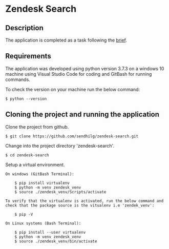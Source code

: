 # Zendesk Search

## Description
The application is completed as a task following the [brief](BRIEF.md).

## Requirements
The application was developed using python version 3.7.3 on a windows 10 machine 
using Visual Studio Code for coding and GitBash for running commands.

To check the version on your machine run the below command:

    $ python --version

## Cloning the project and running the application

Clone the project from github.

    $ git clone https://github.com/sendhilg/zendesk-search.git

Change into the project directory 'zendesk-search'.

    $ cd zendesk-search

Setup a virtual environment.

    On windows (GitBash Terminal):

        $ pip install virtualenv
        $ python -m venv zendesk_venv
        $ source ./zendesk_venv/Scripts/activate
    
    To verify that the virtualenv is activated, run the below command and 
    check that the package source is the vitualenv i.e 'zendek_venv':

        $ pip -V

    On Linux systems (Bash Terminal):

        $ pip install --user virtualenv
        $ python -m venv zendesk_venv
        $ source ./zendesk_venv/bin/activate
